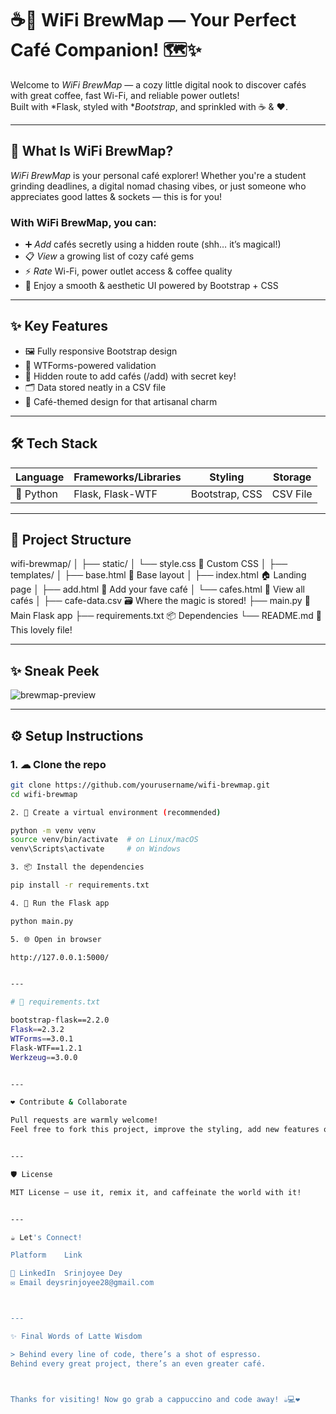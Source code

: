 # ☕📶 WiFi BrewMap — Your Perfect Café Companion! 🗺✨

Welcome to *WiFi BrewMap* — a cozy little digital nook to discover cafés with great coffee, fast Wi-Fi, and reliable power outlets!  
Built with *Flask, styled with **Bootstrap*, and sprinkled with ☕ & ❤.

---

## 🎯 What Is WiFi BrewMap?

*WiFi BrewMap* is your personal café explorer! Whether you're a student grinding deadlines, a digital nomad chasing vibes, or just someone who appreciates good lattes & sockets — this is for you!

### With WiFi BrewMap, you can:
- ➕ *Add* cafés secretly using a hidden route (shh… it’s magical!)
- 📋 *View* a growing list of cozy café gems
- ⚡ *Rate* Wi-Fi, power outlet access & coffee quality
- 🎨 Enjoy a smooth & aesthetic UI powered by Bootstrap + CSS

---

## ✨ Key Features

- 🖼 Fully responsive Bootstrap design
- 🧾 WTForms-powered validation
- 🔐 Hidden route to add cafés (/add) with secret key!
- 🗂 Data stored neatly in a CSV file
- 🥐 Café-themed design for that artisanal charm

---

## 🛠 Tech Stack

| Language | Frameworks/Libraries | Styling | Storage |
|----------|----------------------|---------|---------|
| 🐍 Python | Flask, Flask-WTF | Bootstrap, CSS | CSV File |

---

## 📂 Project Structure

wifi-brewmap/ │ ├── static/ │   └── style.css         🎨 Custom CSS │ ├── templates/ │   ├── base.html         🧩 Base layout │   ├── index.html        🏠 Landing page │   ├── add.html          🧃 Add your fave café │   └── cafes.html        📑 View all cafés │ ├── cafe-data.csv         🗃 Where the magic is stored! ├── main.py               🧠 Main Flask app ├── requirements.txt      📦 Dependencies └── README.md             📖 This lovely file!

---

## ✨ Sneak Peek


![brewmap-preview](https://github.com/user-attachments/assets/4753c673-68e3-4c42-a7ad-b4f6691d354a)

---

## ⚙ Setup Instructions

### 1. ☁ Clone the repo

```bash
git clone https://github.com/yourusername/wifi-brewmap.git
cd wifi-brewmap

2. 🧪 Create a virtual environment (recommended)

python -m venv venv
source venv/bin/activate  # on Linux/macOS
venv\Scripts\activate     # on Windows

3. 📦 Install the dependencies

pip install -r requirements.txt

4. 🚀 Run the Flask app

python main.py

5. 🌐 Open in browser

http://127.0.0.1:5000/


---

# 📝 requirements.txt

bootstrap-flask==2.2.0
Flask==2.3.2
WTForms==3.0.1
Flask-WTF==1.2.1
Werkzeug==3.0.0


---

❤ Contribute & Collaborate

Pull requests are warmly welcome!
Feel free to fork this project, improve the styling, add new features or expand it into a full-blown geo-mapped café explorer!


---

🛡 License

MIT License — use it, remix it, and caffeinate the world with it!


---

☕ Let's Connect!

Platform	Link

💼 LinkedIn	Srinjoyee Dey
✉ Email	deysrinjoyee28@gmail.com



---

✨ Final Words of Latte Wisdom

> Behind every line of code, there’s a shot of espresso.
Behind every great project, there’s an even greater café.



Thanks for visiting! Now go grab a cappuccino and code away! ☕💻❤
